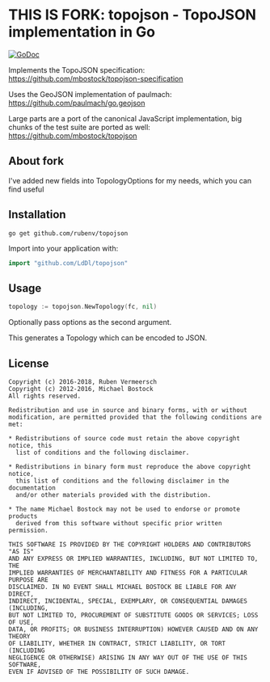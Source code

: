 # THIS IS FORK: topojson - TopoJSON implementation in Go

[![GoDoc](https://godoc.org/github.com/rubenv/topojson?status.png)](https://godoc.org/github.com/LdDl/topojson)

Implements the TopoJSON specification:
https://github.com/mbostock/topojson-specification

Uses the GeoJSON implementation of paulmach:
https://github.com/paulmach/go.geojson

Large parts are a port of the canonical JavaScript implementation, big chunks
of the test suite are ported as well:
https://github.com/mbostock/topojson

## About fork

I've added new fields into TopologyOptions for my needs, which you can find useful

## Installation
```
go get github.com/rubenv/topojson
```

Import into your application with:

```go
import "github.com/LdDl/topojson"
```

## Usage

```go
topology := topojson.NewTopology(fc, nil)
```

Optionally pass options as the second argument.

This generates a Topology which can be encoded to JSON.

## License

    Copyright (c) 2016-2018, Ruben Vermeersch
    Copyright (c) 2012-2016, Michael Bostock
    All rights reserved.

    Redistribution and use in source and binary forms, with or without
    modification, are permitted provided that the following conditions are met:

    * Redistributions of source code must retain the above copyright notice, this
      list of conditions and the following disclaimer.

    * Redistributions in binary form must reproduce the above copyright notice,
      this list of conditions and the following disclaimer in the documentation
      and/or other materials provided with the distribution.

    * The name Michael Bostock may not be used to endorse or promote products
      derived from this software without specific prior written permission.

    THIS SOFTWARE IS PROVIDED BY THE COPYRIGHT HOLDERS AND CONTRIBUTORS "AS IS"
    AND ANY EXPRESS OR IMPLIED WARRANTIES, INCLUDING, BUT NOT LIMITED TO, THE
    IMPLIED WARRANTIES OF MERCHANTABILITY AND FITNESS FOR A PARTICULAR PURPOSE ARE
    DISCLAIMED. IN NO EVENT SHALL MICHAEL BOSTOCK BE LIABLE FOR ANY DIRECT,
    INDIRECT, INCIDENTAL, SPECIAL, EXEMPLARY, OR CONSEQUENTIAL DAMAGES (INCLUDING,
    BUT NOT LIMITED TO, PROCUREMENT OF SUBSTITUTE GOODS OR SERVICES; LOSS OF USE,
    DATA, OR PROFITS; OR BUSINESS INTERRUPTION) HOWEVER CAUSED AND ON ANY THEORY
    OF LIABILITY, WHETHER IN CONTRACT, STRICT LIABILITY, OR TORT (INCLUDING
    NEGLIGENCE OR OTHERWISE) ARISING IN ANY WAY OUT OF THE USE OF THIS SOFTWARE,
    EVEN IF ADVISED OF THE POSSIBILITY OF SUCH DAMAGE.
